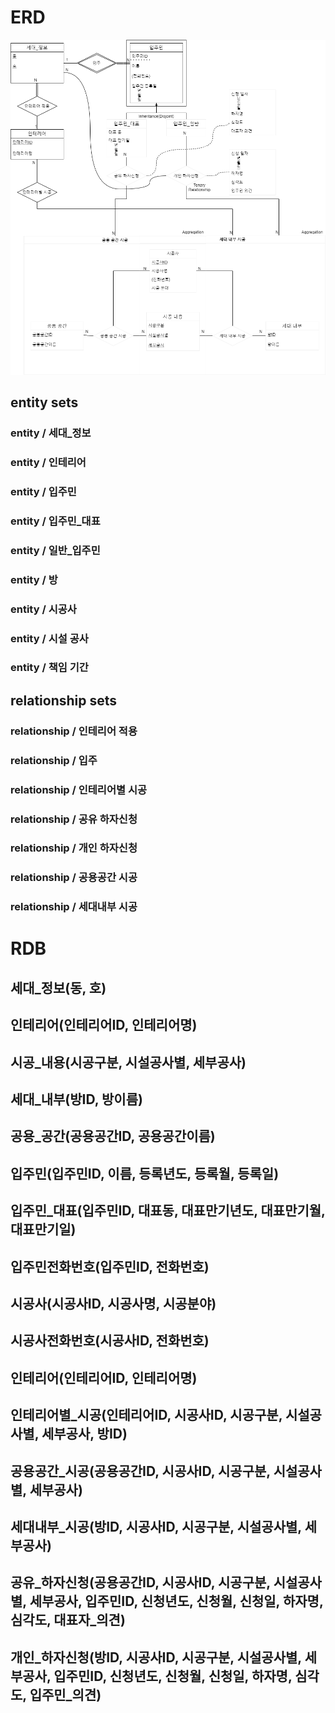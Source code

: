 # ERD

![ERD](./ERD.png)

## entity sets

### entity / 세대_정보

### entity / 인테리어

### entity / 입주민

### entity / 입주민_대표

### entity / 일반_입주민

### entity / 방

### entity / 시공사

### entity / 시설 공사

### entity / 책임 기간

## relationship sets

### relationship / 인테리어 적용

### relationship / 입주

### relationship / 인테리어별 시공

### relationship / 공유 하자신청

### relationship / 개인 하자신청

### relationship / 공용공간 시공

### relationship / 세대내부 시공

# RDB

## 세대_정보(동, 호)

## 인테리어(인테리어ID, 인테리어명)

## 시공_내용(시공구분, 시설공사별, 세부공사)

## 세대_내부(방ID, 방이름)

## 공용_공간(공용공간ID, 공용공간이름)

## 입주민(입주민ID, 이름, 등록년도, 등록월, 등록일)

## 입주민_대표(입주민ID, 대표동, 대표만기년도, 대표만기월, 대표만기일)

## 입주민전화번호(입주민ID, 전화번호)

## 시공사(시공사ID, 시공사명, 시공분야)

## 시공사전화번호(시공사ID, 전화번호)

## 인테리어(인테리어ID, 인테리어명)

## 인테리어별_시공(인테리어ID, 시공사ID, 시공구분, 시설공사별, 세부공사, 방ID)

## 공용공간_시공(공용공간ID, 시공사ID, 시공구분, 시설공사별, 세부공사)

## 세대내부_시공(방ID, 시공사ID, 시공구분, 시설공사별, 세부공사)

## 공유_하자신청(공용공간ID, 시공사ID, 시공구분, 시설공사별, 세부공사, 입주민ID, 신청년도, 신청월, 신청일, 하자명, 심각도, 대표자_의견)

## 개인_하자신청(방ID, 시공사ID, 시공구분, 시설공사별, 세부공사, 입주민ID, 신청년도, 신청월, 신청일, 하자명, 심각도, 입주민_의견)